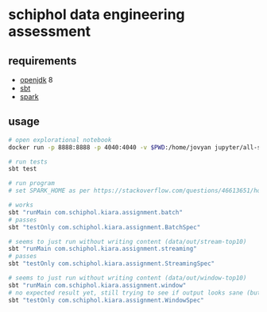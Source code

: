 # schiphol data engineering assessment

## requirements

- [openjdk](https://openjdk.java.net/) 8
- [sbt](https://www.scala-sbt.org/)
- [spark](https://spark.apache.org/)

## usage

```bash
# open explorational notebook
docker run -p 8888:8888 -p 4040:4040 -v $PWD:/home/jovyan jupyter/all-spark-notebook

# run tests
sbt test

# run program
# set SPARK_HOME as per https://stackoverflow.com/questions/46613651/how-to-setup-spark-home-variable

# works
sbt "runMain com.schiphol.kiara.assignment.batch"
# passes
sbt "testOnly com.schiphol.kiara.assignment.BatchSpec"

# seems to just run without writing content (data/out/stream-top10)
sbt "runMain com.schiphol.kiara.assignment.streaming"
# passes
sbt "testOnly com.schiphol.kiara.assignment.StreamingSpec"

# seems to just run without writing content (data/out/window-top10)
sbt "runMain com.schiphol.kiara.assignment.window"
# no expected result yet, still trying to see if output looks sane (but not writing to data/out/window-top10...)
sbt "testOnly com.schiphol.kiara.assignment.WindowSpec"
```
